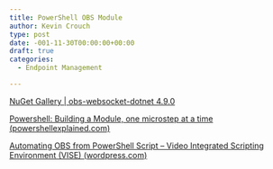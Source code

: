 ```yaml
---
title: PowerShell OBS Module
author: Kevin Crouch
type: post
date: -001-11-30T00:00:00+00:00
draft: true
categories:
  - Endpoint Management

---
```

[NuGet Gallery | obs-websocket-dotnet 4.9.0](https://www.nuget.org/packages/obs-websocket-dotnet#)

[Powershell: Building a Module, one microstep at a time (powershellexplained.com)](https://powershellexplained.com/2017-05-27-Powershell-module-building-basics/)

[Automating OBS from PowerShell Script – Video Integrated Scripting Environment (VISE) (wordpress.com)](https://ianmorrish.wordpress.com/2017/05/20/automating-obs-from-powershell-script/)

